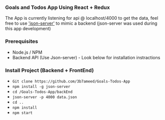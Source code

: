 ### Goals and Todos App Using React + Redux

The App is currently listening for api @ localhost/4000 to get the data, feel free to use ['json-server'](https://github.com/typicode/json-server) to mimic a backend (json-server was used during this app development)


### Prerequisites
* Node.js / NPM
* Backend API (Use Json-server) - Look below for installation instractions



### Install Project (Backend + FrontEnd)

* `Git clone https://github.com/3b7ameed/Goals-Todos-App`
* `npm install -g json-server`
* `cd /Goals-Todos-App/backEnd`
* ``` json-server -p 4000 data.json ```
* ` cd .. `
* `npm install`
* `npm start`
